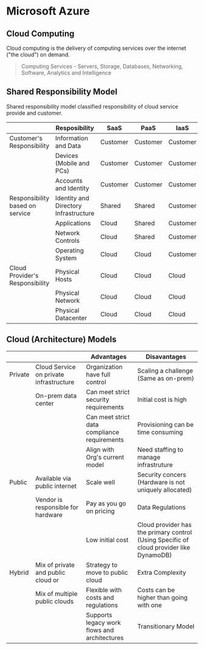 # Microsoft Azure

## Cloud Computing

Cloud computing is the delivery of computing services over the internet ("the cloud") on demand.

> Computing Services - Servers, Storage, Databases, Networking, Software, Analytics and Intelligence

## Shared Responsibility Model

Shared responsibility model classified responsibility of cloud service provide and customer.

|                                 | Resposibility                         | SaaS     | PaaS     | IaaS     | On-prem  |
| ------------------------------- | ------------------------------------- | -------- | -------- | -------- | -------- |
| Customer's Responsibility       | Information and Data                  | Customer | Customer | Customer | Customer |
|                                 | Devices (Mobile and PCs)              | Customer | Customer | Customer | Customer |
|                                 | Accounts and Identity                 | Customer | Customer | Customer | Customer |
| Responsibility based on service | Identity and Directory Infrastructure | Shared   | Shared   | Customer | Customer |
|                                 | Applications                          | Cloud    | Shared   | Customer | Customer |
|                                 | Network Controls                      | Cloud    | Shared   | Customer | Customer |
|                                 | Operating System                      | Cloud    | Cloud    | Customer | Customer |
| Cloud Provider's Responsibility | Physical Hosts                        | Cloud    | Cloud    | Cloud    | Customer |
|                                 | Physical Network                      | Cloud    | Cloud    | Cloud    | Customer |
|                                 | Physical Datacenter                   | Cloud    | Cloud    | Cloud    | Customer |

## Cloud (Architecture) Models

|         |                                         | Advantages                                   | Disavantages                                                                            |
| ------- | --------------------------------------- | -------------------------------------------- | --------------------------------------------------------------------------------------- |
| Private | Cloud Service on private infrastructure | Organization have full control               | Scaling a challenge (Same as on-prem)                                                   |
|         | On-prem data center                     | Can meet strict security requirements        | Initial cost is high                                                                    |
|         |                                         | Can meet strict data compliance requirements | Provisioning can be time consuming                                                      |
|         |                                         | Align with Org's current model               | Need staffing to manage infrastruture                                                   |
| Public  | Available via public internet           | Scale well                                   | Security concers (Hardware is not uniquely allocated)                                   |
|         | Vendor is responsible for hardware      | Pay as you go on pricing                     | Data Regulations                                                                        |
|         |                                         | Low initial cost                             | Cloud provider has the primary control (Using Specific of cloud provider like DynamoDB) |
| Hybrid  | Mix of private and public cloud or      | Strategy to move to public cloud             | Extra Complexity                                                                        |
|         | Mix of multiple public clouds           | Flexible with costs and regulations          | Costs can be higher than going with one                                                 |
|         |                                         | Supports legacy work flows and architectures | Transitionary Model                                                                     |
